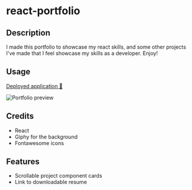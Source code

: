 # react-portfolio

## Description

I made this portfolio to showcase my react skills, and some other projects I've made that I feel showcase my skills as a developer. Enjoy!

## Usage 

[Deployed application 🚀 ](https://hope428.github.io/react-portfolio/)

![Portfolio preview]()

## Credits
- React
- Giphy for the background
- Fontawesome icons

## Features
- Scrollable project component cards
- Link to downloadable resume
